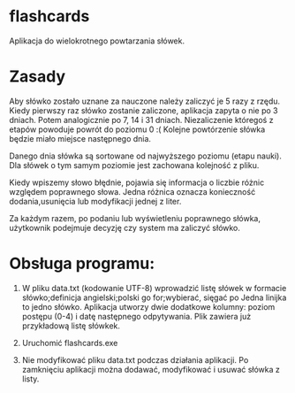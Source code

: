 # flashcards
Aplikacja do wielokrotnego powtarzania słówek.

# Zasady

Aby słówko zostało uznane za nauczone należy zaliczyć je 5 razy z rzędu.
Kiedy pierwszy raz słówko zostanie zaliczone, aplikacja zapyta o nie po 3 dniach. Potem analogicznie po 7, 14 i 31 dniach. Niezaliczenie któregoś z etapów powoduje powrót do poziomu 0 :( Kolejne powtórzenie słówka będzie miało miejsce następnego dnia.

Danego dnia słówka są sortowane od najwyższego poziomu (etapu nauki). Dla słówek o tym samym poziomie jest zachowana kolejność z pliku.

Kiedy wpiszemy słowo błędnie, pojawia się informacja o liczbie różnic względem poprawnego słowa. Jedna różnica oznacza konieczność dodania,usunięcia lub modyfikacji jednej z liter.

Za każdym razem, po podaniu lub wyświetleniu poprawnego słówka, użytkownik podejmuje decyzję czy system ma zaliczyć słówko.


# Obsługa programu:

1. W pliku data.txt (kodowanie UTF-8) wprowadzić listę słówek w formacie
słówko;definicja
angielski;polski
go for;wybierać, sięgać po
Jedna linijka to jedno słówko. Aplikacja utworzy dwie dodatkowe kolumny: poziom postępu (0-4) i datę następnego odpytywania.
Plik zawiera już przykładową listę słówkek.

2. Uruchomić flashcards.exe

3. Nie modyfikować pliku data.txt podczas działania aplikacji. Po zamknięciu aplikacji można dodawać, modyfikować i usuwać słówka z listy.
